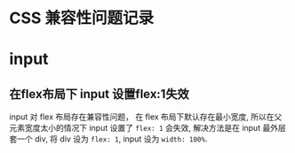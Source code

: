 <!--
Created: Fri Oct 23 2020 17:24:54 GMT+0800 (China Standard Time)
Modified: Fri Oct 23 2020 17:26:56 GMT+0800 (China Standard Time)
-->
<!-- Tag: css -->

# CSS 兼容性问题记录

# input 

## 在flex布局下 input 设置flex:1失效

input 对 flex 布局存在兼容性问题， 在 flex 布局下默认存在最小宽度, 所以在父元素宽度太小的情况下 input 设置了 `flex: 1` 会失效, 解决方法是在 input 最外层套一个 div, 将 div 设为 `flex: 1`, input 设为 `width: 100%`.
